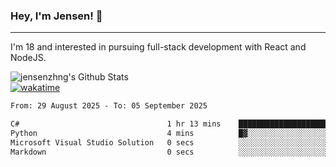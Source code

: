 ### Hey, I'm Jensen! 👋

---

I'm 18 and interested in pursuing full-stack development with React and NodeJS.

![jensenzhng's Github Stats](https://github-readme-stats.vercel.app/api?username=jensenzhng&theme=dark&show_icons=true&count_private=true)
<br />
[![wakatime](https://wakatime.com/badge/user/cbfc263d-3611-4e36-8278-8fad45fe3f62.svg)](https://wakatime.com/@cbfc263d-3611-4e36-8278-8fad45fe3f62)

<!--START_SECTION:waka-->

```txt
From: 29 August 2025 - To: 05 September 2025

C#                                 1 hr 13 mins    ███████████████████████▒░   93.35 %
Python                             4 mins          █▓░░░░░░░░░░░░░░░░░░░░░░░   06.33 %
Microsoft Visual Studio Solution   0 secs          ░░░░░░░░░░░░░░░░░░░░░░░░░   00.20 %
Markdown                           0 secs          ░░░░░░░░░░░░░░░░░░░░░░░░░   00.12 %
```

<!--END_SECTION:waka-->
